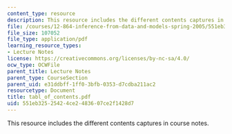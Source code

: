 ```yaml
---
content_type: resource
description: This resource includes the different contents captures in course notes.
file: /courses/12-864-inference-from-data-and-models-spring-2005/551eb32525424ce2483607ce2f1428d7_tabl_of_contents.pdf
file_size: 107052
file_type: application/pdf
learning_resource_types:
- Lecture Notes
license: https://creativecommons.org/licenses/by-nc-sa/4.0/
ocw_type: OCWFile
parent_title: Lecture Notes
parent_type: CourseSection
parent_uid: e31ddbff-1ff0-3bfb-0353-d7cdba211ac2
resourcetype: Document
title: tabl_of_contents.pdf
uid: 551eb325-2542-4ce2-4836-07ce2f1428d7
---
```

This resource includes the different contents captures in course notes.